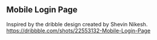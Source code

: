 ## Mobile Login Page
Inspired by the dribble design created by Shevin Nikesh.
https://dribbble.com/shots/22553132-Mobile-Login-Page

